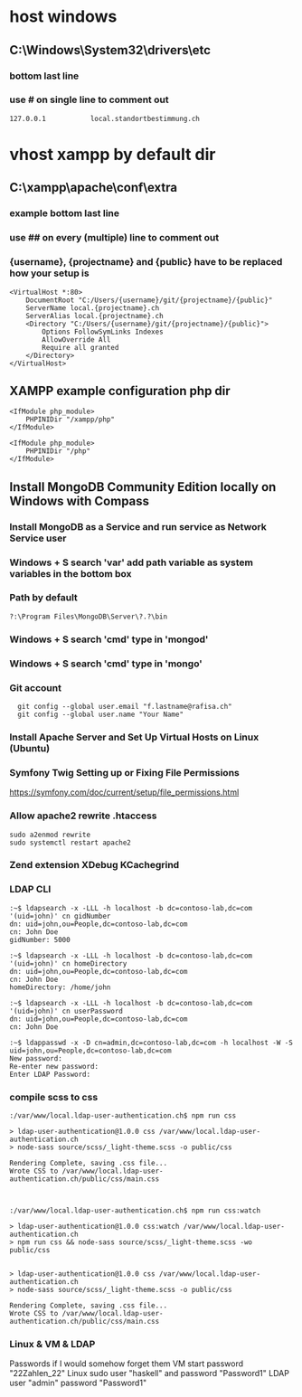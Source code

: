 # host windows
## C:\Windows\System32\drivers\etc
### bottom last line
### use # on single line to comment out
```
127.0.0.1           local.standortbestimmung.ch
```
# vhost xampp by default dir
## C:\xampp\apache\conf\extra
### example bottom last line
### use ## on every (multiple) line to comment out
### {username}, {projectname} and {public} have to be replaced how your setup is
```
<VirtualHost *:80>
    DocumentRoot "C:/Users/{username}/git/{projectname}/{public}"
    ServerName local.{projectname}.ch
    ServerAlias local.{projectname}.ch
    <Directory "C:/Users/{username}/git/{projectname}/{public}">
        Options FollowSymLinks Indexes
        AllowOverride All
        Require all granted
    </Directory>
</VirtualHost>
```

## XAMPP example configuration php dir
```
<IfModule php_module>
    PHPINIDir "/xampp/php"
</IfModule>

<IfModule php_module>
    PHPINIDir "/php"
</IfModule>
```

## Install MongoDB Community Edition locally on Windows with Compass
### Install MongoDB as a Service and run service as Network Service user
### Windows + S search 'var' add path variable as system variables in the bottom box
### Path by default
```
?:\Program Files\MongoDB\Server\?.?\bin
```
### Windows + S search 'cmd' type in 'mongod'
### Windows + S search 'cmd' type in 'mongo'
### Git account
```
  git config --global user.email "f.lastname@rafisa.ch"
  git config --global user.name "Your Name"
```
### Install Apache Server and Set Up Virtual Hosts on Linux (Ubuntu)

### Symfony Twig Setting up or Fixing File Permissions
https://symfony.com/doc/current/setup/file_permissions.html

### Allow apache2 rewrite .htaccess
```
sudo a2enmod rewrite
sudo systemctl restart apache2
```
### Zend extension XDebug KCachegrind
### LDAP CLI
```shell
:~$ ldapsearch -x -LLL -h localhost -b dc=contoso-lab,dc=com '(uid=john)' cn gidNumber
dn: uid=john,ou=People,dc=contoso-lab,dc=com
cn: John Doe
gidNumber: 5000

:~$ ldapsearch -x -LLL -h localhost -b dc=contoso-lab,dc=com '(uid=john)' cn homeDirectory
dn: uid=john,ou=People,dc=contoso-lab,dc=com
cn: John Doe
homeDirectory: /home/john

:~$ ldapsearch -x -LLL -h localhost -b dc=contoso-lab,dc=com '(uid=john)' cn userPassword
dn: uid=john,ou=People,dc=contoso-lab,dc=com
cn: John Doe

:~$ ldappasswd -x -D cn=admin,dc=contoso-lab,dc=com -h localhost -W -S uid=john,ou=People,dc=contoso-lab,dc=com
New password: 
Re-enter new password: 
Enter LDAP Password: 
```
### compile scss to css
```shell
:/var/www/local.ldap-user-authentication.ch$ npm run css

> ldap-user-authentication@1.0.0 css /var/www/local.ldap-user-authentication.ch
> node-sass source/scss/_light-theme.scss -o public/css

Rendering Complete, saving .css file...
Wrote CSS to /var/www/local.ldap-user-authentication.ch/public/css/main.css



:/var/www/local.ldap-user-authentication.ch$ npm run css:watch

> ldap-user-authentication@1.0.0 css:watch /var/www/local.ldap-user-authentication.ch
> npm run css && node-sass source/scss/_light-theme.scss -wo public/css


> ldap-user-authentication@1.0.0 css /var/www/local.ldap-user-authentication.ch
> node-sass source/scss/_light-theme.scss -o public/css

Rendering Complete, saving .css file...
Wrote CSS to /var/www/local.ldap-user-authentication.ch/public/css/main.css
```
### Linux & VM & LDAP
Passwords if I would somehow forget them
VM start password "22Zahlen_22"
Linux sudo user "haskell" and password "Password1"
LDAP user "admin" password "Password1"